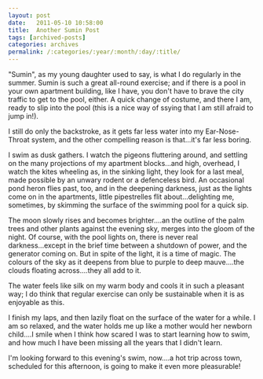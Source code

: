 ```yaml
---
layout: post
date:	2011-05-10 10:58:00
title:  Another Sumin Post
tags: [archived-posts]
categories: archives
permalink: /:categories/:year/:month/:day/:title/
---
```

"Sumin", as my young daughter used to say, is what I do regularly in the summer. Sumin is such a great all-round exercise; and if there is a pool in your own apartment building, like I have, you don't have to brave the city traffic to get to the pool, either. A quick change of costume, and there I am, ready to slip into the pool (this is a nice way of ssying that I am still afraid to jump in!).

I still do only the backstroke, as it gets far less water into my Ear-Nose-Throat system, and the other compelling reason is that...it's far less boring.

I swim as dusk gathers. I watch the pigeons fluttering around, and settling on the many projections of my apartment blocks...and high, overhead, I watch the kites wheeling as, in the sinking light, they look for a last meal, made possible by an unwary rodent or a defenceless bird. An occasional pond heron flies past, too, and in the deepening darkness, just as the lights come on in the apartments, little pipestrelles flit about...delighting me, sometimes, by skimming the surface of the swimming pool for a quick sip. 

The moon slowly rises and becomes brighter....an the outline of the palm trees and other plants against the evening sky, merges into the gloom of the night. Of course, with the pool lights on, there is never real darkness...except in the brief time between a shutdown of power, and the generator coming on. But in spite of the light, it is a time of magic. The colours of the sky as it deepens from blue to purple to deep mauve....the clouds floating across....they all add to it.

The water feels like silk on my warm body and cools it in such a pleasant way; I do think that regular exercise can only be sustainable when it is as enjoyable as this. 

I finish my laps, and then lazily float on the surface of the water for a while. I am so relaxed, and the water holds me up like a mother would her newborn child....I smile when I think how scared I was to start learning how to swim, and how much I have been missing all the years that I didn't learn.

I'm looking forward to this evening's swim, now....a hot trip across town, scheduled for this afternoon, is going to make it even more pleasurable!
